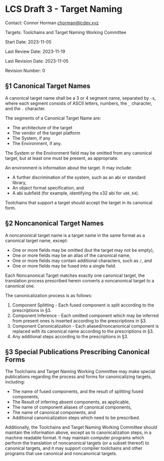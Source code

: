 # LCS Draft 3 - Target Naming

Contact: Connor Horman <chorman@lcdev.xyz>

Targets: Toolchains and Target Naming  Working Committee

Start Date: 2023-11-05

Last Review Date: 2023-11-19

Last Revision Date: 2023-11-05

Revision Number: 0

## §1 Canonical Target Names

A canonical target name shall be a 3 or 4 segment name, separated by `-`s, where each segment consists of ASCII letters, numbers, the `_` character, and the `.` character.

The segments of a Canonical Target Name are:
* The architecture of the target
* The vendor of the target platform
* The System, if any
* The Environment, if any.

The System or the Environment field may be omitted from any canonical target, but at least one must be present, as appropriate.

An environment is information about the target. It may include:
* A further discrimination of the system, such as an abi or standard library,
* An object format specification, and
* A abi subfield (for example, identifying the x32 abi for `x86_64`).

Toolchains that support a target should accept the target in its canonical form.

## §2 Noncanonical Target Names

A noncanonical target name is a target name in the same format as a canonical target name, except:
* One or more fields may be omitted (but the target may not be empty),
* One or more fields may be an alias of the canonical name, 
* One or more fields may contain additional characters, such as `/`, and
* One or more fields may be fused into a single field.

Each Noncanonical Target matches exactly one canonical target, the translation process prescribed herein converts a noncanonical target to a canonical one.

The canonicalization process is as follows:
1. Component Splitting - Each fused component is split according to the prescriptions in §3.
2. Component Inference - Each omitted component which may be inferred from present ones is inserted according to the prescriptions in §3.
3. Component Canonicalization - Each aliased/noncanonical component is replaced with its canonical name according to the prescriptions in §3.
4. Any additional steps according to the prescriptions in §3.

## §3 Special Publications Prescribing Canonical Forms

The Toolchains and Target Naming Working Committee may make special publications regarding the process and forms for canonicalizing targets, including:
* The name of fused components, and the result of splitting fused components,
* The Result of inferring absent components, as applicable,
* The name of component aliases of canonical components,
* The name of canonical components, and
* Additional canonicalization steps which need to be prescribed.

Additionally, the Toolchains and Target Naming Working Committee should maintain the information above, except as to canonicalization steps, in a machine readable format. It may maintain computer programs which perform the translation of noncanonical targets (or a subset thereof) to canonical targets, and it may support compiler toolchains and other programs that use canonical and noncanonical targets.
